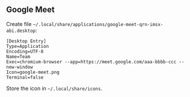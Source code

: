 ## Google Meet

Create file `~/.local/share/applications/google-meet-qrn-imsx-abi.desktop`:

```
[Desktop Entry]
Type=Application
Encoding=UTF-8
Name=Team
Exec=chromium-browser --app=https://meet.google.com/aaa-bbbb-ccc --new-window
Icon=google-meet.png
Terminal=false
```

Store the icon in `~/.local/share/icons`.
